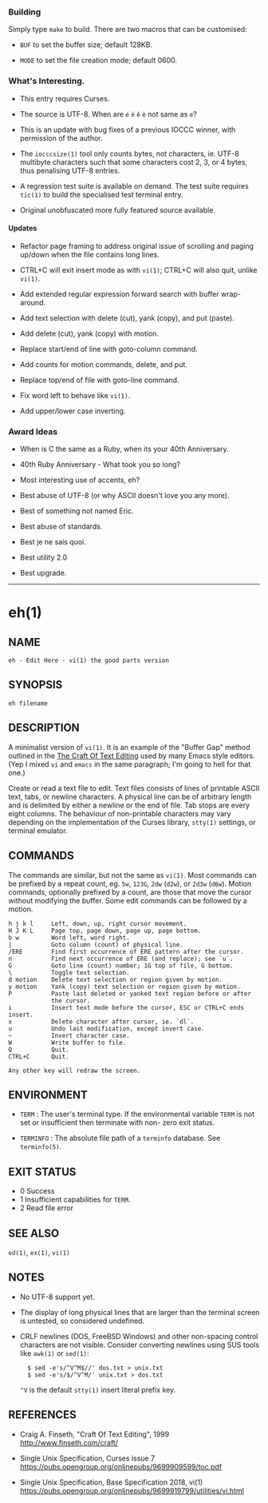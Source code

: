 ### Building

Simply type `make` to build.  There are two macros that can be customised:

* `BUF` to set the buffer size; default 128KB.

* `MODE` to set the file creation mode; default 0600.


### What's Interesting.

* This entry requires Curses.

* The source is UTF-8.  When are `é` `ë` `ê` `è` not same as `e`?

* This is an update with bug fixes of a previous IOCCC winner, with permission of the author.

* The `iocccsize(1)` tool only counts bytes, not characters, ie. UTF-8 multibyte characters such that some characters cost 2, 3, or 4 bytes, thus penalising UTF-8 entries.

* A regression test suite is available on demand.  The test suite requires `tic(1)` to build the specialised test terminal entry.

* Original unobfuscated more fully featured source available.


#### Updates

* Refactor page framing to address original issue of scrolling and paging up/down when the file contains long lines.

* CTRL+C will exit insert mode as with `vi(1)`; CTRL+C will also quit, unlike `vi(1)`.

* Add extended regular expression forward search with buffer wrap-around.

* Add text selection with delete (cut), yank (copy), and put (paste).

* Add delete (cut), yank (copy) with motion.

* Replace start/end of line with goto-column command.

* Add counts for motion commands, delete, and put.

* Replace top/end of file with goto-line command.

* Fix word left to behave like `vi(1)`.

* Add upper/lower case inverting.


### Award Ideas

* When is C the same as a Ruby, when its your 40th Anniversary.

* 40th Ruby Anniversary - What took you so long?

* Most interesting use of accents, eh?

* Best abuse of UTF-8 (or why ASCII doesn't love you any more).

* Best of something not named Eric.

* Best abuse of standards.

* Best je ne sais quoi.

* Best utility 2.0

* Best upgrade.


- - -

eh(1)
=====

NAME
----

    eh - Edit Here - vi(1) the good parts version


SYNOPSIS
--------

    eh filename


DESCRIPTION
-----------

A minimalist version of `vi(1)`.  It is an example of the "Buffer Gap" method outlined in the [The Craft Of Text Editing](http://www.finseth.com/craft/) used by many Emacs style editors.  (Yep I mixed `vi` and `emacs` in the same paragraph; I'm going to hell for that one.)

Create or read a text file to edit.  Text files consists of lines of printable ASCII text, tabs, or newline characters.  A physical line can be of arbitrary length and is delimited by either a newline or the end of file.  Tab stops are every eight columns.  The behaviour of non-printable characters may vary depending on the implementation of the Curses library, `stty(1)` settings, or terminal emulator.


COMMANDS
--------

The commands are similar, but not the same as `vi(1)`.  Most commands can be prefixed by a repeat count, eg. `5w`, `123G`, `2dw` (`d2w`), or `2d3w` (`d6w`).  Motion commands, optionally prefixed by a count, are those that move the cursor without modifying the buffer.  Some edit commands can be followed by a motion.

    h j k l     Left, down, up, right cursor movement.
    H J K L     Page top, page down, page up, page bottom.
    b w         Word left, word right.
    |           Goto column (count) of physical line.
    /ERE        Find first occurrence of ERE pattern after the cursor.
    n           Find next occurrence of ERE (and replace); see `u`.
    G           Goto line (count) number; 1G top of file, G bottom.
    \           Toggle text selection.
    d motion    Delete text selection or region given by motion.
    y motion    Yank (copy) text selection or region given by motion.
    P           Paste last deleted or yanked text region before or after
                the cursor.
    i           Insert text mode before the cursor, ESC or CTRL+C ends insert.
    x           Delete character after cursor, ie. `dl`.
    u           Undo last modification, except invert case.
    ~           Invert character case.
    W           Write buffer to file.
    Q           Quit.
    CTRL+C      Quit.

    Any other key will redraw the screen.


ENVIRONMENT
-----------

* `TERM` : The user's terminal type.  If the environmental variable `TERM` is not set or insufficient then terminate with non- zero exit status.

* `TERMINFO` : The absolute file path of a `terminfo` database.  See `terminfo(5)`.


EXIT STATUS
-----------

- 0     Success
- 1     Insufficient capabilities for `TERM`.
- 2     Read file error


SEE ALSO
--------

`ed(1)`, `ex(1)`, `vi(1)`


NOTES
-----

* No UTF-8 support yet.

* The display of long physical lines that are larger than the terminal screen is untested, so considered undefined.

* CRLF newlines (DOS, FreeBSD Windows) and other non-spacing control characters are not visible.  Consider converting newlines using SUS tools like `awk(1)` or `sed(1)`:

        $ sed -e's/^V^M$//' dos.txt > unix.txt
        $ sed -e's/$/^V^M/' unix.txt > dos.txt

  `^V` is the default `stty(1)` insert literal prefix key.


REFERENCES
----------

* Craig A. Finseth, "Craft Of Text Editing", 1999  
  <http://www.finseth.com/craft/>

* Single Unix Specification, Curses issue 7  
  <https://pubs.opengroup.org/onlinepubs/9699909599/toc.pdf>

* Single Unix Specification, Base Specification 2018, vi(1)  
  <https://pubs.opengroup.org/onlinepubs/9699919799/utilities/vi.html>
